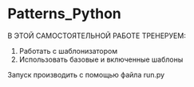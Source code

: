 # Patterns_Python
В ЭТОЙ САМОСТОЯТЕЛЬНОЙ РАБОТЕ ТРЕНЕРУЕМ:
1. Работать с шаблонизатором
2. Использовать базовые и включенные шаблоны

Запуск производить с помощью файла run.py
